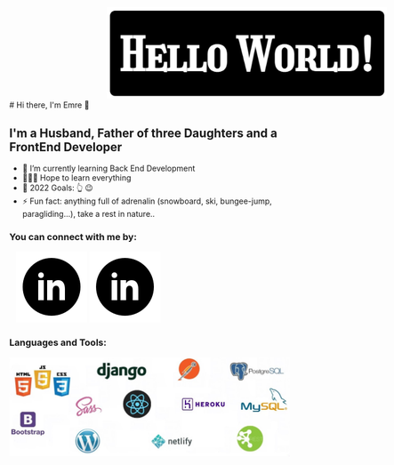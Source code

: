 <img  alt="hello" src="./img/hello.png" style="margin-left:175px"/>
# Hi there, I'm Emre 👋 


## I'm a Husband, Father of three Daughters and a FrontEnd Developer

- 🌱 I’m currently learning Back End Development
- 🤷🏻‍♂️ Hope to learn everything 
- 🥅 2022 Goals: 👆  😉
- ⚡ Fun fact: anything full of adrenalin (snowboard, ski, bungee-jump, paragliding...), take a rest in nature..

### You can connect with me by:


&nbsp;&nbsp;
[![website](./img/icons8-linkedin-circled.svg)](https://www.linkedin.com/in/emregulluce#gh-light-mode-only)
[![website](./img/icons8-linkedin-circled.svg)](https://www.linkedin.com/in/emregulluce/#gh-dark-mode-only)


### Languages and Tools:

<img  alt="Languages and Tools" margin="auto" src="./img/github.jpg" style="padding-right:10px, margin:auto" />

<br />
<br />

